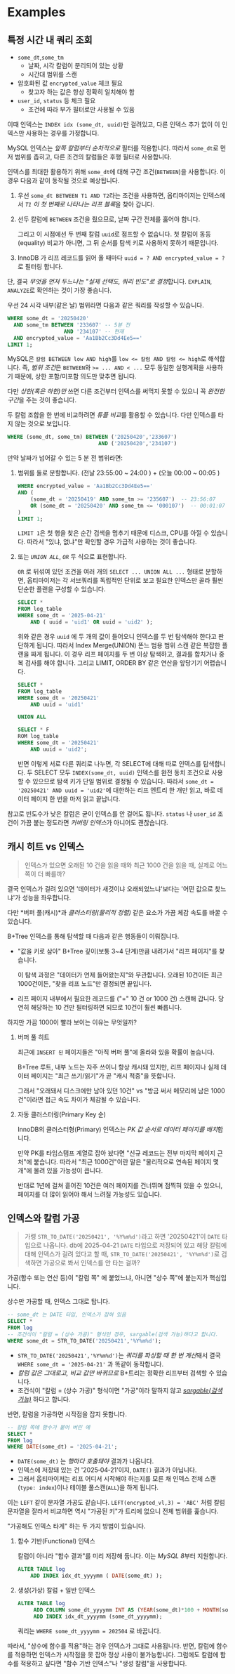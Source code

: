 # Examples

## 특정 시간 내 쿼리 조회

- `some_dt`,`some_tm`
    - 날짜, 시각 칼럼이 분리되어 있는 상황
    - 시간대 범위를 스캔
- 암호화된 값 `encrypted_value` 체크 필요
    - 찾고자 하는 값은 항상 정확히 일치해야 함
- `user_id`, `status` 등 체크 필요
    - 조건에 따라 부가 필터로만 사용될 수 있음

이때 인덱스는 `INDEX idx (some_dt, uuid)`만 걸려있고, 다른 인덱스 추가 없이 이 인덱스만 사용하는 경우를 가정합니다.

MySQL 인덱스는 *앞쪽 칼럼부터 순차적으로* 필터를 적용합니다.
따라서 `some_dt`로 먼저 범위를 좁히고, 다른 조건의 칼럼들은 후행 필터로 사용합니다.

인덱스를 최대한 활용하기 위해 `some_dt`에 대해 구간 조건(`BETWEEN`)을 사용합니다.
이 경우 다음과 같이 동작될 것으로 예상됩니다.

1. 우선 `some_dt BETWEEN T1 AND T2`라는 조건을 사용하면, 옵티마이저는 인덱스에서 *`T1` 이 첫 번째로 나타나는 리프 블록*을 찾아 갑니다.
2. 선두 칼럼에 `BETWEEN` 조건을 줬으므로, 날짜 구간 전체를 훓어야 합니다.

    그리고 이 시점에선 두 번째 칼럼 `uuid`로 점프할 수 없습니다.
    첫 칼럼이 동등(equality) 비교가 아니면, 그 뒤 순서를 탐색 키로 사용하지 못하기 때문입니다.

3. InnoDB 가 리프 레코드를 읽어 올 때마다 `uuid = ? AND encrypted_value = ?`로 필터링 합니다.

단, 결국 *무엇을 먼저 두느냐는 "실제 선택도, 쿼리 빈도"로 결정*합니다.
`EXPLAIN`, `ANALYZE`로 확인하는 것이 가장 좋습니다.

우선 24 시각 내부(같은 날) 범위라면 다음과 같은 쿼리를 작성할 수 있습니다.

```sql
WHERE some_dt = '20250420'
  AND some_tm BETWEEN '233607' -- 5분 전
                  AND '234107' -- 현재
  AND encrypted_value = 'Aa1Bb2Cc3Dd4Ee5=='
LIMIT 1;
```

MySQL은 `칼럼 BETWEEN low AND high`를 `low <= 칼럼 AND 칼럼 <= high`로 해석합니다.
즉, *범위 조건*은 `BETWEEN`와 `>= ... AND < ...` 모두 동일한 실행계획을 사용하기 때문에,
상한 포함/미포함 의도만 맞추면 됩니다.

다만 *상한(혹은 하한)만* 쓰면 다른 조건부터 인덱스를 써먹지 못할 수 있으니 꼭 *완전한 구간*을 주는 것이 좋습니다.

두 칼럼 조합을 한 번에 비교하려면 *튜플 비교*를 활용할 수 있습니다.
다만 인덱스를 타지 않는 것으로 보입니다.

```sql
WHERE (some_dt, some_tm) BETWEEN ('20250420','233607')
                             AND ('20250420','234107')
```

만약 날짜가 넘어갈 수 있는 5 분 전 범위라면:
1. 범위를 둘로 분할합니다. (전날 23:55:00 ~ 24:00 ) + (오늘 00:00 ~ 00:05 )

    ```sql
    WHERE encrypted_value = 'Aa1Bb2Cc3Dd4Ee5=='
    AND (
        (some_dt = '20250419' AND some_tm >= '235607')  -- 23:56:07
        OR (some_dt = '20250420' AND some_tm <= '000107')  -- 00:01:07
    )
    LIMIT 1;
    ```

    `LIMIT 1`은 첫 행을 찾은 순간 검색을 멈추기 때문에 디스크, CPU를 아낄 수 있습니다.
    따라서 "있냐, 없냐"만 확인할 경우 가급적 사용하는 것이 좋습니다.

2. 또는 *`UNION ALL`*, *`OR`* 두 식으로 표현합니다.

    `OR` 로 뒤섞여 있던 조건을 여러 개의 `SELECT ... UNION ALL ...` 형태로 분할하면,
    옵티마이저는 각 서브쿼리를 독립적인 단위로 보고 필요한 인덱스만 골라 훨씬 단순한 플랜을 구성할 수 있습니다.

    ```sql
    SELECT *
    FROM log_table
    WHERE some_dt = '2025-04-21'
        AND ( uuid = 'uid1' OR uuid = 'uid2' );
    ```

    위와 같은 경우 `uuid` 에 두 개의 값이 들어오니 인덱스를 두 번 탐색해야 한다고 판단하게 됩니다.
    따라서 Index Merge(UNION) 똔느 범용 범위 스캔 같은 복잡한 플랜을 짜게 됩니다.
    이 경우 리프 페이지를 두 번 이상 탐색하고, 결과를 합치거나 중복 검사를 해야 합니다.
    그리고 LIMIT, ORDER BY 같은 연산을 앞당기기 어렵습니다.

    ```sql
    SELECT *
    FROM log_table
    WHERE some_dt = '20250421'
        AND uuid = 'uid1'

    UNION ALL

    SELECT * F
    ROM log_table
    WHERE some_dt = '20250421'
        AND uuid = 'uid2';
    ```

    반면 이렇게 서로 다른 쿼리로 나누면, 각 SELECT에 대해 따로 인덱스를 탐색합니다.
    두 SELECT 모두 `INDEX(some_dt, uuid)` 인덱스를 완전 동치 조건으로 사용할 수 있으므로 탐색 키가 단일 범위로 결정될 수 있습니다.
    따라서 `some_dt = '20250421' AND uuid = 'uid2'`에 대한하는 리프 엔트리 한 개만 읽고, 바로 데이터 페이지 한 번을 마저 읽고 끝납니다.

참고로 빈도수가 낮은 칼럼은 굳이 인덱스를 안 걸어도 됩니다.
`status` 나 `user_id` 조건이 가끔 붙는 정도라면 *커버링 인덱스*가 아니어도 괜찮습니다.

## 캐시 히트 vs 인덱스

> 인덱스가 있으면 오래된 10 건을 읽을 때와 최근 1000 건을 읽을 때, 실제로 어느 쪽이 더 빠를까?

결국 인덱스가 걸려 있으면 '데이터가 새것이냐 오래되었느냐'보다는 '어떤 값으로 찾느냐'가 성능을 좌우합니다.

다만 *버퍼 풀(캐시)*과 *클러스터링(물리적 정렬)* 같은 요소가 가끔 체감 속도를 바꿀 수 있습니다.

B+Tree 인덱스를 통해 탐색할 때 다음과 같은 행동들이 이뤄집니다.
- "값을 키로 삼아" B+Tree 깊이(보통 3~4 단계)만큼 내려가서 "리프 페이지"를 찾습니다.

    이 탐색 과정은 "데이터가 언제 들어왔는지"와 무관합니다.
    오래된 10건이든 최근 1000건이든, "찾을 리프 노드"만 결정되면 끝입니다.

- 리프 페이지 내부에서 필요한 레코드를 ("=" 10 건​ or ​1000 건) 스캔해 갑니다.
    당연히 해당하는 10 건만 필터링하면 되므로 10건이 훨씬 빠릅니다.

하지만 가끔 1000이 빨라 보이는 이유는 무엇일까?
1. 버퍼 풀 히트

    최근에 `INSERT 된` 페이지들은 "아직 버퍼 풀"에 올라와 있을 확률이 높습니다.

    B+Tree 루트, 내부 노드는 자주 쓰이니 항상 캐시돼 있지만, 리프 페이지나 실제 데이터 페이지는 "최근 쓰기/읽기"가 곧 "캐시 적중"을 뜻합니다.

    그래서 "오래돼서 디스크에만 남아 있던 10건" vs "방금 써서 메모리에 남은 1000건"이라면 접근 속도 차이가 체감될 수 있습니다.

2. 자동 클러스터링(Primary Key 순)

    InnoDB의 클러스터형(Primary) 인덱스는 *PK 값 순서로 데이터 페이지를 배치*합니다.

    만약 PK를 타임스탬프 계열로 잡아 놨다면 "신규 레코드는 전부 마지막 페이지 근처"에 붙습니다.
    따라서 "최근 1000건"이란 말은 "물리적으로 연속된 페이지 몇 개"에 몰려 있을 가능성이 큽니다.

    반대로 1년에 걸쳐 흩어진 10건은 여러 페이지를 건너뛰며 점찍혀 있을 수 있으니, 페이지를 더 많이 읽어야 해서 느려질 가능성도 있습니다.

## 인덱스와 칼럼 가공

> 가령 `STR_TO_DATE('20250421', '%Y%m%d')`라고 하면 '20250421'이 `DATE` 타입으로 나옵니다.
> db에 2025-04-21 `DATE` 타입으로 저장되어 있고 해당 칼럼에 대해 인덱스가 걸려 있다고 할 때, `STR_TO_DATE('20250421', '%Y%m%d')`로 검색하면 가공으로 봐서 인덱스를 안 타는 걸까?

가공(함수 또는 연산 등)이 "칼럼 쪽" 에 붙었느냐, 아니면 "상수 쪽"에 붙는지가 핵심입니다.

상수만 가공할 때, 인덱스 그대로 탑니다.

```sql
-- some_dt 는 DATE 타입, 인덱스가 잡혀 있음
SELECT *
FROM log
-- 조건식이 "칼럼 = (상수 가공)" 형식인 경우, sargable(검색 가능)하다고 합니다.
WHERE some_dt = STR_TO_DATE('20250421','%Y%m%d');
```

- `STR_TO_DATE('20250421','%Y%m%d')`는 *쿼리를 파싱할 때 한 번 계산*돼서 결국 `WHERE some_dt = '2025‑04‑21'` 과 똑같이 동작합니다.
- *칼럼 값은 그대로고, 비교 값만 바뀌므로* B+트리는 정확한 리프부터 검색할 수 있습니다.
- 조건식이 "칼럼 = (상수 가공)" 형식이면 "가공"이라 말하지 않고 *[sargable(검색 가능)](https://kingged-uni.tistory.com/11)* 하다고 합니다.

반면, 칼럼을 가공하면 시작점을 잡지 못합니다.

```sql
-- 칼럼 쪽에 함수가 붙어 버린 예
SELECT *
FROM log
WHERE DATE(some_dt) = '2025‑04‑21';
```

- `DATE(some_dt)` 는 *행마다 호출돼야* 결과가 나옵니다.
- 인덱스에 저장돼 있는 건 '2025‑04‑21'이지, `DATE()` 결과가 아닙니다.
- 그래서 옵티마이저는 리프 어디서 시작해야 하는지를 모른 채 인덱스 전체 스캔(`type: index`)이나 테이블 풀스캔(`ALL`)을 하게 됩니다.

이는 `LEFT` 같이 문자열 가공도 같습니다.
`LEFT(encrypted_vl,3) = 'ABC'` 처럼 칼럼 문자열을 잘라서 비교하면 역시 "가공된 키"가 트리에 없으니 전체 범위를 훑습니다.

"가공해도 인덱스 타게" 하는 두 가지 방법이 있습니다.

1. 함수 기반(Functional) 인덱스

    칼럼이 아니라 "함수 결과"를 미리 저장해 둡니다.
    이는 *MySQL 8*부터 지원합니다.

    ```sql
    ALTER TABLE log
        ADD INDEX idx_dt_yyyymm ( DATE(some_dt) );
    ```

2. 생성(가상) 칼럼 + 일반 인덱스

   ```sql
   ALTER TABLE log
        ADD COLUMN some_dt_yyyymm INT AS (YEAR(some_dt)*100 + MONTH(some_dt)) STORED,
        ADD INDEX idx_dt_yyyymm (some_dt_yyyymm);
   ```

   쿼리는 `WHERE some_dt_yyyymm = 202504` 로 바꿉니다.

따라서, "상수에 함수를 적용"하는 경우 인덱스가 그대로 사용됩니다.
반면, 칼럼에 함수를 적용하면 인덱스가 시작점을 못 잡아 정상 사용이 불가능합니다.
그럼에도 칼럼에 함수를 적용하고 싶다면 "함수 기반 인덱스"나 "생성 칼럼"을 사용합니다.
